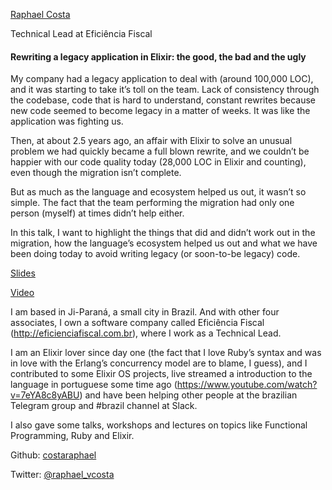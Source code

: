 [Raphael Costa](http://s3.amazonaws.com/esl-conf-stg/media/files/000/000/851/thumbnail/Raphael_Costa.jpeg?1513360294)

Technical Lead at Eficiência Fiscal

#### Rewriting a legacy application in Elixir: the good, the bad and the ugly

My company had a legacy application to deal with (around 100,000 LOC), and it was starting to take it’s toll on the team. Lack of consistency through the codebase, code that is hard to understand, constant rewrites because new code seemed to become legacy in a matter of weeks. It was like the application was fighting us.

Then, at about 2.5 years ago, an affair with Elixir to solve an unusual problem we had quickly became a full blown rewrite, and we couldn’t be happier with our code quality today (28,000 LOC in Elixir and counting), even though the migration isn’t complete.

But as much as the language and ecosystem helped us out, it wasn’t so simple. The fact that the team performing the migration had only one person (myself) at times didn’t help either.

In this talk, I want to highlight the things that did and didn’t work out in the migration, how the language’s ecosystem helped us out and what we have been doing today to avoid writing legacy (or soon-to-be legacy) code.

[Slides](http://s3.amazonaws.com/esl-conf-stg/media/files/000/000/901/original/Raphael_Costa_-_Rewriting_a_legacy_application_in_Elixir.pdf?1524668004)

[Video](https://youtu.be/P9z9UIidVxE)

I am based in Ji-Paraná, a small city in Brazil. And with other four associates, I own a software company called Eficiência Fiscal (http://eficienciafiscal.com.br), where I work as a Technical Lead.  
  
I am an Elixir lover since day one (the fact that I love Ruby’s syntax and was in love with the Erlang’s concurrency model are to blame, I guess), and I contributed to some Elixir OS projects, live streamed a introduction to the language in portuguese some time ago (https://www.youtube.com/watch?v=7eYA8c8yABU) and have been helping other people at the brazilian Telegram group and #brazil channel at Slack.  
  
I also gave some talks, workshops and lectures on topics like Functional Programming, Ruby and Elixir.

Github: [costaraphael](https://github.com/costaraphael)

Twitter: [@raphael\_vcosta](https://twitter.com/raphael_vcosta)

